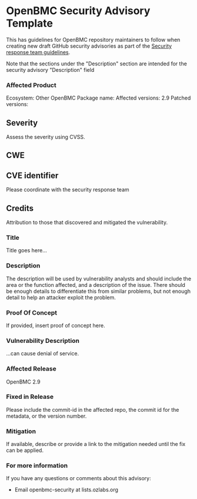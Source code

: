 # OpenBMC Security Advisory Template

This has guidelines for OpenBMC repository maintainers to follow when creating
new draft GitHub security advisories as part of the [Security response team
guidelines][].

Note that the sections under the "Description" section are intended for the
security advisory "Description" field

[Security response team guidelines]: ./obmc-security-response-team-guidelines.md

### Affected Product
Ecosystem: Other        OpenBMC
Package name:           <TBD>
Affected versions:      2.9
Patched versions:       <TBD>

## Severity
Assess the severity using CVSS.

## CWE
<TBD>

## CVE identifier
Please coordinate with the security response team

## Credits
Attribution to those that discovered and mitigated the vulnerability.

### Title
Title goes here...

### Description
The description will be used by vulnerability analysts and should include the
area or the function affected, and a description of the issue.  There should
be enough details to differentiate this from similar problems, but not enough
detail to help an attacker exploit the problem.

### Proof Of Concept
If provided, insert proof of concept here.

### Vulnerability Description
...can cause denial of service.

### Affected Release
OpenBMC 2.9

### Fixed in Release
Please include the commit-id in the affected repo, the commit id for the
metadata, or the version number.

### Mitigation
If available, describe or provide a link to the mitigation needed until the
fix can be applied.

### For more information
If you have any questions or comments about this advisory:
* Email openbmc-security at lists.ozlabs.org
